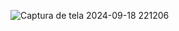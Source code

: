 ![Captura de tela 2024-09-18 221206](https://github.com/user-attachments/assets/64c90010-f491-4c70-b2ed-9472d14fda59)

